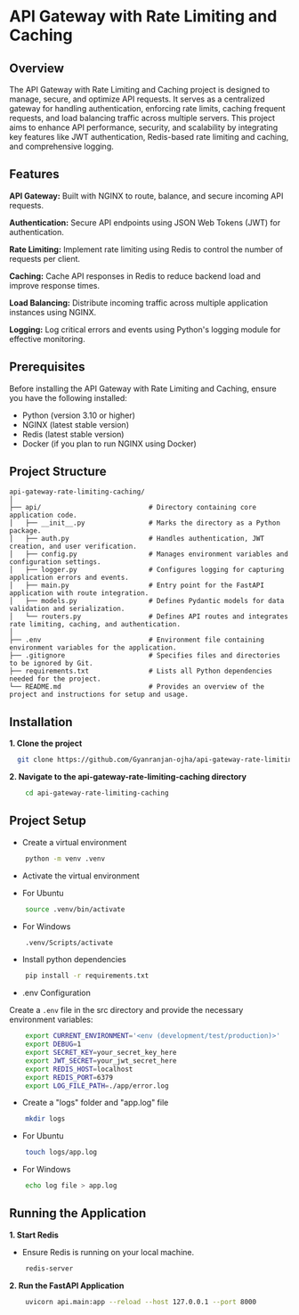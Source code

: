 # API Gateway with Rate Limiting and Caching

## Overview

The API Gateway with Rate Limiting and Caching project is designed to manage, secure, and optimize API requests. It serves as a centralized gateway for handling authentication, enforcing rate limits, caching frequent requests, and load balancing traffic across multiple servers. This project aims to enhance API performance, security, and scalability by integrating key features like JWT authentication, Redis-based rate limiting and caching, and comprehensive logging.

## Features

**API Gateway:** Built with NGINX to route, balance, and secure incoming API requests.

**Authentication:** Secure API endpoints using JSON Web Tokens (JWT) for authentication.

**Rate Limiting:** Implement rate limiting using Redis to control the number of requests per client.

**Caching:** Cache API responses in Redis to reduce backend load and improve response times.

**Load Balancing:** Distribute incoming traffic across multiple application instances using NGINX.

**Logging:** Log critical errors and events using Python's logging module for effective monitoring.

## Prerequisites

Before installing the API Gateway with Rate Limiting and Caching, ensure you have the following installed:

- Python (version 3.10 or higher)
- NGINX (latest stable version)
- Redis (latest stable version)
- Docker (if you plan to run NGINX using Docker)

## Project Structure

```plaintext
api-gateway-rate-limiting-caching/
│
├── api/                           # Directory containing core application code.
│   ├── __init__.py                # Marks the directory as a Python package.
│   ├── auth.py                    # Handles authentication, JWT creation, and user verification.
│   ├── config.py                  # Manages environment variables and configuration settings.
│   ├── logger.py                  # Configures logging for capturing application errors and events.
│   ├── main.py                    # Entry point for the FastAPI application with route integration.
│   ├── models.py                  # Defines Pydantic models for data validation and serialization.
│   └── routers.py                 # Defines API routes and integrates rate limiting, caching, and authentication.
│
├── .env                           # Environment file containing environment variables for the application.
├── .gitignore                     # Specifies files and directories to be ignored by Git.
├── requirements.txt               # Lists all Python dependencies needed for the project.
└── README.md                      # Provides an overview of the project and instructions for setup and usage.
```

## Installation

**1. Clone the project**

```bash
  git clone https://github.com/Gyanranjan-ojha/api-gateway-rate-limiting-caching.git
```

**2. Navigate to the api-gateway-rate-limiting-caching directory**

```bash
    cd api-gateway-rate-limiting-caching
```

## Project Setup

- Create a virtual environment

```bash
    python -m venv .venv
```

- Activate the virtual environment

- For Ubuntu

```bash
    source .venv/bin/activate
```

- For Windows

```bash
    .venv/Scripts/activate
```

- Install python dependencies

```bash
    pip install -r requirements.txt
```

- .env Configuration

Create a `.env` file in the src directory and provide the necessary environment variables:

```bash
    export CURRENT_ENVIRONMENT='<env (development/test/production)>'
    export DEBUG=1
    export SECRET_KEY=your_secret_key_here
    export JWT_SECRET=your_jwt_secret_here
    export REDIS_HOST=localhost
    export REDIS_PORT=6379
    export LOG_FILE_PATH=./app/error.log
```

- Create a "logs" folder and "app.log" file

```bash
    mkdir logs
```
- For Ubuntu

```bash
    touch logs/app.log
```

- For Windows

```bash
    echo log file > app.log 
```

## Running the Application

**1. Start Redis**
- Ensure Redis is running on your local machine.

```bash
    redis-server
```

**2. Run the FastAPI Application**

```bash
    uvicorn api.main:app --reload --host 127.0.0.1 --port 8000
```
